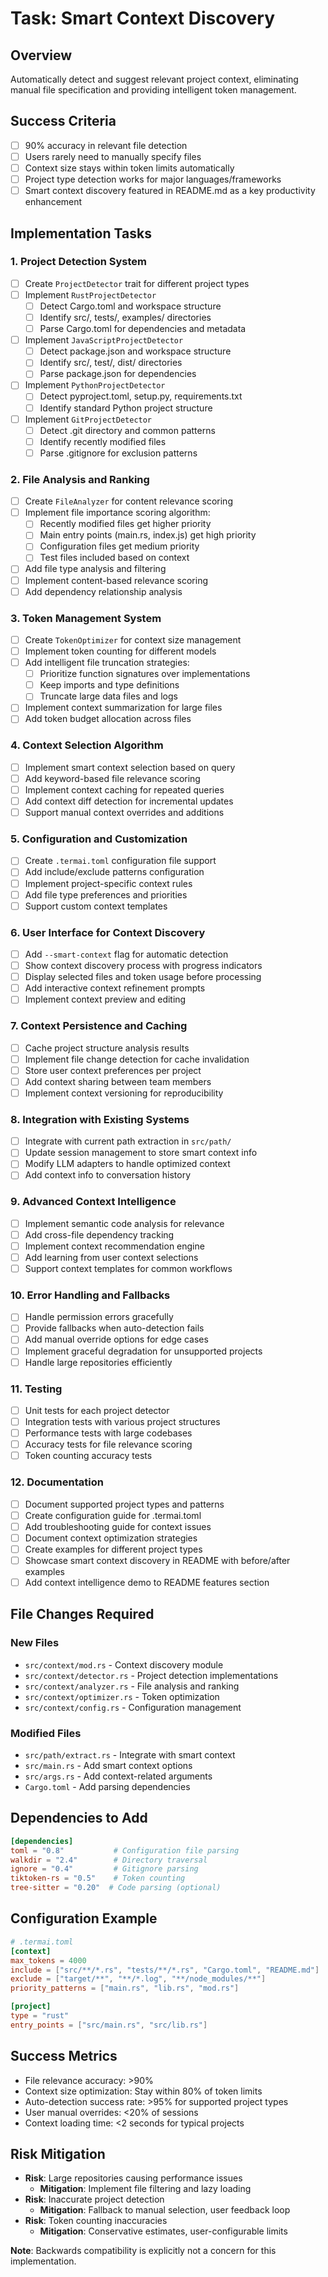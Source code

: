 # Task: Smart Context Discovery

## Overview
Automatically detect and suggest relevant project context, eliminating manual file specification and providing intelligent token management.

## Success Criteria
- [ ] 90% accuracy in relevant file detection
- [ ] Users rarely need to manually specify files
- [ ] Context size stays within token limits automatically
- [ ] Project type detection works for major languages/frameworks
- [ ] Smart context discovery featured in README.md as a key productivity enhancement

## Implementation Tasks

### 1. Project Detection System
- [ ] Create `ProjectDetector` trait for different project types
- [ ] Implement `RustProjectDetector` 
  - [ ] Detect Cargo.toml and workspace structure
  - [ ] Identify src/, tests/, examples/ directories
  - [ ] Parse Cargo.toml for dependencies and metadata
- [ ] Implement `JavaScriptProjectDetector`
  - [ ] Detect package.json and workspace structure
  - [ ] Identify src/, test/, dist/ directories
  - [ ] Parse package.json for dependencies
- [ ] Implement `PythonProjectDetector`
  - [ ] Detect pyproject.toml, setup.py, requirements.txt
  - [ ] Identify standard Python project structure
- [ ] Implement `GitProjectDetector`
  - [ ] Detect .git directory and common patterns
  - [ ] Identify recently modified files
  - [ ] Parse .gitignore for exclusion patterns

### 2. File Analysis and Ranking
- [ ] Create `FileAnalyzer` for content relevance scoring
- [ ] Implement file importance scoring algorithm:
  - [ ] Recently modified files get higher priority
  - [ ] Main entry points (main.rs, index.js) get high priority
  - [ ] Configuration files get medium priority
  - [ ] Test files included based on context
- [ ] Add file type analysis and filtering
- [ ] Implement content-based relevance scoring
- [ ] Add dependency relationship analysis

### 3. Token Management System
- [ ] Create `TokenOptimizer` for context size management
- [ ] Implement token counting for different models
- [ ] Add intelligent file truncation strategies:
  - [ ] Prioritize function signatures over implementations
  - [ ] Keep imports and type definitions
  - [ ] Truncate large data files and logs
- [ ] Implement context summarization for large files
- [ ] Add token budget allocation across files

### 4. Context Selection Algorithm  
- [ ] Implement smart context selection based on query
- [ ] Add keyword-based file relevance scoring
- [ ] Implement context caching for repeated queries
- [ ] Add context diff detection for incremental updates
- [ ] Support manual context overrides and additions

### 5. Configuration and Customization
- [ ] Create `.termai.toml` configuration file support
- [ ] Add include/exclude patterns configuration
- [ ] Implement project-specific context rules
- [ ] Add file type preferences and priorities
- [ ] Support custom context templates

### 6. User Interface for Context Discovery
- [ ] Add `--smart-context` flag for automatic detection
- [ ] Show context discovery process with progress indicators
- [ ] Display selected files and token usage before processing
- [ ] Add interactive context refinement prompts
- [ ] Implement context preview and editing

### 7. Context Persistence and Caching
- [ ] Cache project structure analysis results
- [ ] Implement file change detection for cache invalidation
- [ ] Store user context preferences per project
- [ ] Add context sharing between team members
- [ ] Implement context versioning for reproducibility

### 8. Integration with Existing Systems
- [ ] Integrate with current path extraction in `src/path/`
- [ ] Update session management to store smart context info
- [ ] Modify LLM adapters to handle optimized context
- [ ] Add context info to conversation history

### 9. Advanced Context Intelligence
- [ ] Implement semantic code analysis for relevance
- [ ] Add cross-file dependency tracking
- [ ] Implement context recommendation engine
- [ ] Add learning from user context selections
- [ ] Support context templates for common workflows

### 10. Error Handling and Fallbacks
- [ ] Handle permission errors gracefully
- [ ] Provide fallbacks when auto-detection fails
- [ ] Add manual override options for edge cases
- [ ] Implement graceful degradation for unsupported projects
- [ ] Handle large repositories efficiently

### 11. Testing
- [ ] Unit tests for each project detector
- [ ] Integration tests with various project structures
- [ ] Performance tests with large codebases
- [ ] Accuracy tests for file relevance scoring
- [ ] Token counting accuracy tests

### 12. Documentation
- [ ] Document supported project types and patterns
- [ ] Create configuration guide for .termai.toml
- [ ] Add troubleshooting guide for context issues
- [ ] Document context optimization strategies
- [ ] Create examples for different project types
- [ ] Showcase smart context discovery in README with before/after examples
- [ ] Add context intelligence demo to README features section

## File Changes Required

### New Files
- `src/context/mod.rs` - Context discovery module
- `src/context/detector.rs` - Project detection implementations
- `src/context/analyzer.rs` - File analysis and ranking
- `src/context/optimizer.rs` - Token optimization
- `src/context/config.rs` - Configuration management

### Modified Files  
- `src/path/extract.rs` - Integrate with smart context
- `src/main.rs` - Add smart context options
- `src/args.rs` - Add context-related arguments
- `Cargo.toml` - Add parsing dependencies

## Dependencies to Add
```toml
[dependencies]
toml = "0.8"           # Configuration file parsing
walkdir = "2.4"        # Directory traversal
ignore = "0.4"         # Gitignore parsing
tiktoken-rs = "0.5"    # Token counting
tree-sitter = "0.20"  # Code parsing (optional)
```

## Configuration Example
```toml
# .termai.toml
[context]
max_tokens = 4000
include = ["src/**/*.rs", "tests/**/*.rs", "Cargo.toml", "README.md"]
exclude = ["target/**", "**/*.log", "**/node_modules/**"]
priority_patterns = ["main.rs", "lib.rs", "mod.rs"]

[project]
type = "rust"
entry_points = ["src/main.rs", "src/lib.rs"]
```

## Success Metrics
- File relevance accuracy: >90%
- Context size optimization: Stay within 80% of token limits
- Auto-detection success rate: >95% for supported project types
- User manual overrides: <20% of sessions
- Context loading time: <2 seconds for typical projects

## Risk Mitigation
- **Risk**: Large repositories causing performance issues
  - **Mitigation**: Implement file filtering and lazy loading
- **Risk**: Inaccurate project detection
  - **Mitigation**: Fallback to manual selection, user feedback loop
- **Risk**: Token counting inaccuracies
  - **Mitigation**: Conservative estimates, user-configurable limits

**Note**: Backwards compatibility is explicitly not a concern for this implementation.